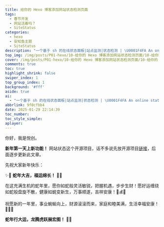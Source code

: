 ```yaml
---
title: 给你的 Hexo 博客添加网站状态检测页面
tags:
  - 春节开发
  - 网站活着吗？
  - SiteStatus
categories:
  - hexo
  - 安知鱼主题
  - SiteStatus
description: "一个基于 sh 的在线状态面板|站点监测|状态检测 | \U0001F4FA An online status panel based on sh|site monitoring|status detection."
top_img: /img/posts/P01-hexo/10-给你的 Hexo 博客添加网站状态检测页面/10-给你的 Hexo 博客添加网站状态检测页面.png
cover: /img/posts/P01-hexo/10-给你的 Hexo 博客添加网站状态检测页面/10-给你的 Hexo 博客添加网站状态检测页面.webp
comments: true
toc: true
highlight_shrink: false
swiper_index: 1
top_group_index: 1
background: '#fff'
aside: true
ai:
  - "一个基于 sh 的在线状态面板|站点监测|状态检测 | \U0001F4FA An online status panel based on sh|site monitoring|status detection."
abbrlink: 9f0cfbb4
date: 2025-01-29 22:14:39
toc_number:
toc_style_simple:
aplayer:
---
```


你好，我是悦创。

**新年第一天上新功能！** 网站状态这个开源项目，话不多说先放开源项目[链接](https://github.com/AndersonHJB/SiteStatus)，后面逐步更新此文章。

先祝大家新年快乐：

✨🐍 **蛇年大吉，福运绵长！** 🐍✨  

在这充满生机的蛇年里，愿你如蛇般灵活敏锐，把握机遇，步步生财！愿好运缠绕如蛇般盘旋不散，健康如蜕变新生，万事顺遂，吉祥安康！🐍💰🎉  

祝愿新的一年里，事业蜿蜒向上，财源滚滚而来，家庭和睦美满，生活幸福安康！🐍🌿🎊  

**蛇年行大运，龙腾虎跃展宏图！** 🎇🎆
